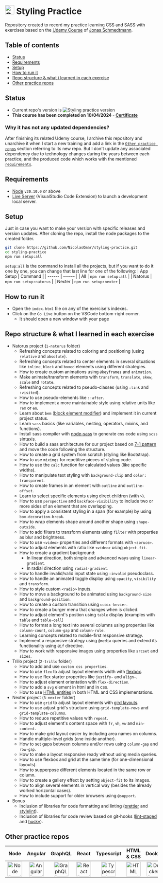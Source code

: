 # <img src="https://cdn.simpleicons.org/sass" title="Styling Practice Repo" alt="Styling Practice Repo" width="30"> Styling Practice
Repository created to record my practice learning CSS and SASS with exercises based on the [Udemy Course](https://www.udemy.com/course/advanced-css-and-sass) of [Jonas Schmedtmann](https://www.udemy.com/user/jonasschmedtmann/).

## Table of contents
- [Status](#status)
- [Requirements](#requirements)
- [Setup](#setup)
- [How to run it](#how-to-run-it)
- [Repo structure & what i learned in each exercise](#repo-structure--what-i-learned-in-each-exercise)
- [Other practice repos](#other-practice-repos)

## Status
- Current repo's version is ![Styling practice version](https://img.shields.io/github/package-json/v/nicolasomar/styling-practice?color=success&label=%20&style=flat-square)
- **This course has been completed on 10/04/2024 - [Certificate](https://www.udemy.com/certificate/UC-2f0fc277-7862-47ca-a93c-6cc0402c74d7/)**

### Why it has not any updated dependencies?
After finishing its related Udemy course, I archive this repository and unarchive it when I start a new training and add a link in the [`Other practice repos`](#other-practice-repos) section referring to its new repo. But I don't update any associated dependency due to technology changes during the years between each practice, and the produced code which works with the mentioned [`requirements`](#requirements).

## Requirements
- [Node](https://nodejs.org/en/download/) `v20.10.0` or above
- [Live Server](https://marketplace.visualstudio.com/items?itemName=ritwickdey.LiveServer) (VisualStudio Code Extension) to launch a development local server.

## Setup
Just in case you want to make your version with specific releases and version updates.
After cloning the repo, install the node packages to the created folder.
```sh
git clone https://github.com/NicolasOmar/styling-practice.git
cd styling-practice
npm run setup:all
```

`setup:all` is the command to install all the projects, but if you want to do it one by one, you can change that last line for one of the following:
| App Setup | Command |
| ------ | ------ |
| All | `npm run setup:all` |
| Natorus | `npm run setup:natorus` |
| Nexter | `npm run setup:nexter` |

## How to run it
- Open the `index.html` file on any of the exercise's indexes.
- Click on the `Go Live` button on the VSCode bottom-right corner.
  - It should open a new window with your page

## Repo structure & what I learned in each exercise
- Natorus project (`1-natorus` folder)
  - Refreshing concepts related to coloring and positioning (using `relative` and `absolute`).
  - Refreshing concepts related to center elements in several situations like `inline`, `block` and `boxed` elements using different strategies.
  - How to create custom animations using `@keyframes` and `animation`.
  - Make animate/transform elements with `transform`, `translate`, `skew`, `scale` and `rotate`.
  - Refreshing concepts related to pseudo-classes (using `:link` and `:visited`).
  - How to use pseudo-elements like `::after`.
  - How to implement a more maintainable style using relative units like `rem` or `em`.
  - Learn about `bem` ([block element modifier](https://getbem.com/)) and implement it in current project status.
  - Learn `sass` basics (like variables, nesting, operators, mixins, and functions).
  - Install sass compiler with [node-sass](https://www.npmjs.com/package/node-sass) to generate css code using `scss` sintaxis.
  - How to build a sass architecture for our project based on [7-1 pattern](https://sass-guidelin.es/#the-7-1-pattern) and move the code following the structure.
  - How to create a grid system from scratch (styling like Bootstrap).
  - How to use `mixings` for repetitive pieces of styling code.
  - How to use the `calc` function for calculated values (like specific widths).
  - How to manipulate text styling with `background-clip` and `color: transparent`.
  - How to create frames in an element with `outline` and `outline-offset`.
  - Learn to select specific elements using direct children (with `>`).
  - How to use `perspective` and `backface-visibility` to include two or more sides of an element that are overlapping.
  - How to apply a consistent styling in a span (for example) by using `box-decoration-break`.
  - How to wrap elements shape around another shape using `shape-outside`.
  - How to add filters to transform elements using `filter` with properties as blur and brightness.
  - How to use `<video>` properties and different formats with `<soruce>`.
  - How to adjust elements with ratio like `<video>` using `object-fit`.
  - How to create a gradient background:
    - In linear direction, both simple and advanced ways using `linear-gradient`.
    - In radial direction using `radial-gradient`.
  - How to handle invalid/valid input state using `:invalid` pseudoclass.
  - How to handle an animated toggle display using `opacity`, `visibility` and `transform`.
  - How to style custom `<radio>` inputs.
  - How to move a background to be animated using `background-size` and `background-position`.
  - How to create a custom transition using `cubic-bezier`.
  - How to create a burger menu that changes when is clicked.
  - How to adjust element's postion using `table` display (examples with `table` and `table-cell`)
  - How to format a long text into several columns using properties like `column-count`, `column-gap` and `column-rule`.
  - Learning concepts related to mobile-first responsive strategy.
  - Implement a responsive strategy using `@media` queries and extend its functionality using `@if` directive.
  - How to work with responsive images using properties like `srcset` and `sizes`.
- Trillo project (`2-trillo` folder)
  - How to add and use `custom css properties`.
  - How to use `flex` to adjust layout elements width with [flexbox](https://developer.mozilla.org/en-US/docs/Web/CSS/CSS_flexible_box_layout/Basic_concepts_of_flexbox).
  - How to use flex starter properties like `justify-` and `align-`.
  - How to adjust element orientation with `flex-direction`.
  - How to add a `svg` element in html and in css.
  - How to use [HTML entities](https://css-tricks.com/snippets/html/glyphs/) in both HTML and CSS implementations.
- Nexter project (`3-nexter` folder)
  - How to use `grid` to adjust layout elements with [gird layouts](https://developer.mozilla.org/en-US/docs/Web/CSS/CSS_grid_layout/Basic_concepts_of_grid_layout).
  - How to use adjust grid's structure using `grid-template-rows` and `grid-template-columns`.
  - How to reduce repetitive values with `repeat`.
  - How to adjust element's content space with `fr`, `vh`, `vw` and `min-content`.
  - How to make grid layout easier by including area names on columns.
  - Handle multiple-level grids (one inside another).
  - How to set gaps between columns and/or rows using `column-gap` and `row-gap`.
  - How to make a layout responsive ready without using media queries.
  - How to use flexbox and grid at the same time (for one-dimensional layouts).
  - How to supperpose different elements located in the same row or column.
  - How to create a gallery effect by setting `object-fit` to its images.
  - How to align several elements in vertical way (besides the already worked horizontal cases).
  - How to include support for older browsers using `@support`.
- Bonus
  - Inclusion of libraries for code formatting and linting ([prettier](https://github.com/prettier/prettier) and [stylelint](https://github.com/stylelint/stylelint)).
  - Inclusion of libraries for code review based on git-hooks ([lint-staged](https://github.com/lint-staged/lint-staged) and [husky](https://github.com/typicode/husky)).

## Other practice repos
| Node | Angular | GraphQL | React | Typescript | HTML & CSS | Docker | Next.js |
| :---: | :---: | :---: | :---: | :---: | :---: | :---: | :---: |
| [<img src="https://cdn.simpleicons.org/node.js" title="Node Practice Repo" alt="Node Practice Repo" width="48">](https://github.com/NicolasOmar/node-practice) | [<img src="https://cdn.simpleicons.org/angular" title="Angular Practice Repo" alt="Angular Practice Repo" width="48">](https://github.com/NicolasOmar/angular-practice) | [<img src="https://cdn.simpleicons.org/graphql" title="GraphQL Practice Repo" alt="GraphQL Practice Repo" width="48">](https://github.com/NicolasOmar/graphql-practice) | [<img src="https://cdn.simpleicons.org/react" title="React Practice Repo" alt="React Practice Repo" width="48">](https://github.com/NicolasOmar/react-practice) | [<img src="https://cdn.simpleicons.org/typescript" title="Typescript Practice Repo" alt="Typescript Practice Repo" width="48">](https://github.com/NicolasOmar/typescript-practice) |  [<img src="https://cdn.simpleicons.org/html5" title="HTML and CSS Practice Repo" alt="HTML and CSS Practice Repo" width="48px">](https://github.com/NicolasOmar/html-css-practice) | [<img src="https://cdn.simpleicons.org/docker" title="Docker Practice Repo" alt="Docker Practice Repo" width="48px">](https://github.com/NicolasOmar/docker-practice) | [<img src="https://cdn.simpleicons.org/nextdotjs" title="Next.js Practice Repo" alt="Next.js Practice Repo" width="48px">](https://github.com/NicolasOmar/next-practice) |